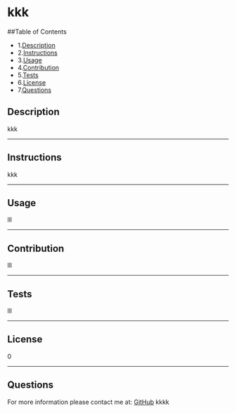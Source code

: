 # kkk
##Table of Contents
* 1.[Description](#description)
* 2.[Instructions](#instructions)
* 3.[Usage](#usage)
* 4.[Contribution](#contribution)
* 5.[Tests](#tests)
* 6.[License](#license)
* 7.[Questions](#questions)


## Description 
kkk
___
## Instructions 
kkk
___
## Usage
lll
___
## Contribution
lll
___
## Tests
lll
___
## License
0
___
## Questions
For more information please contact me at: 
[GitHub](kkk)
kkkk
